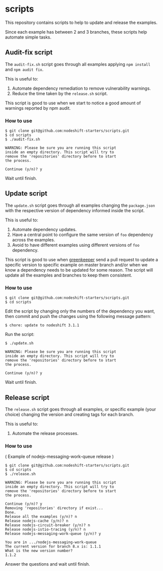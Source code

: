 # scripts

This repository contains scripts to help to update and release the examples.

Since each example has between 2 and 3 branches, these scripts help automate simple tasks.

## Audit-fix script

The `audit-fix.sh` script goes through all examples applying `npm install` and `npm audit fix`. 

This is useful to:

1. Automate dependency remediation to remove vulnerability warnings.
2. Reduce the time taken by the `release.sh` script.

This script is good to use when we start to notice a good amount of warnings reported by npm audit.

### How to use

```console
$ git clone git@github.com:nodeshift-starters/scripts.git
$ cd scripts
$ ./audit-fix.sh

WARNING: Please be sure you are running this script
inside an empty directory. This script will try to 
remove the 'repositories' directory before to start 
the process.

Continue (y/n)? y
```

Wait until finish.

## Update script

The `update.sh` script goes through all examples changing the `package.json` with the respective version of dependency informed
inside the script.

This is useful to:

1. Automate dependency updates.
2. Have a central point to configure the same version of `foo` dependency across the examples.
3. Avoid to have different examples using different versions of `foo` dependency.

This script is good to use when [greenkeeper](https://greenkeeper.io/) send a pull request to update a specific version to specific example
on master branch and/or when we know a dependency needs to be updated for some reason. The script will update all the examples and branches
to keep them consistent.

### How to use

```console
$ git clone git@github.com:nodeshift-starters/scripts.git
$ cd scripts
```

Edit the script by changing only the numbers of the dependency you want, then commit and push the changes using the following message pattern:

```console
$ chore: update to nodeshift 3.1.1
```

Run the script:

```console
$ ./update.sh

WARNING: Please be sure you are running this script
inside an empty directory. This script will try to 
remove the 'repositories' directory before to start 
the process.

Continue (y/n)? y
```

Wait until finish.

## Release script

The `release.sh` script goes through all examples, or specific example (your choice) changing the version and creating tags for each branch. 

This is useful to:

1. Automate the release processes.

### How to use

( Example of nodejs-messaging-work-queue release )

```console
$ git clone git@github.com:nodeshift-starters/scripts.git
$ cd scripts
$ ./release.sh

WARNING: Please be sure you are running this script
inside an empty directory. This script will try to 
remove the 'repositories' directory before to start 
the process.

Continue (y/n)? y
Removing 'repositories' directory if exist...
Done.
Release all the examples (y/n)? n
Release nodejs-cache (y/n)? n
Release nodejs-circuit-breaker (y/n)? n
Release nodejs-istio-tracing (y/n)? n
Release nodejs-messaging-work-queue (y/n)? y

You are in .../nodejs-messaging-work-queue
The current version for branch 8.x is: 1.1.1
What is the new version number?
1.1.2
```

Answer the questions and wait until finish.
